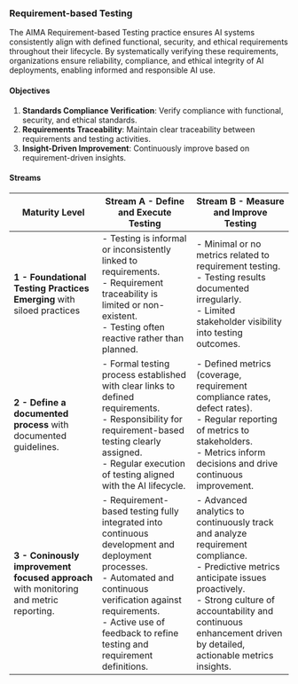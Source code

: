 ### Requirement-based Testing

The AIMA Requirement-based Testing practice ensures AI systems consistently align with defined functional, security, and ethical requirements throughout their lifecycle. By systematically verifying these requirements, organizations ensure reliability, compliance, and ethical integrity of AI deployments, enabling informed and responsible AI use.

#### Objectives

1. **Standards Compliance Verification**: Verify compliance with functional, security, and ethical standards.
2. **Requirements Traceability**: Maintain clear traceability between requirements and testing activities.
3. **Insight-Driven Improvement**: Continuously improve based on requirement-driven insights.


#### Streams
| Maturity Level | Stream A - Define and Execute Testing | Stream B - Measure and Improve Testing |
|----------------|--------------------------------------|---------------------------------------|
| **1 - Foundational Testing Practices Emerging** with siloed practices | - Testing is informal or inconsistently linked to requirements.<br>- Requirement traceability is limited or non-existent.<br>- Testing often reactive rather than planned. | - Minimal or no metrics related to requirement testing.<br>- Testing results documented irregularly.<br>- Limited stakeholder visibility into testing outcomes. |
| **2 - Define a documented process** with documented guidelines.| - Formal testing process established with clear links to defined requirements.<br>- Responsibility for requirement-based testing clearly assigned.<br>- Regular execution of testing aligned with the AI lifecycle. | - Defined metrics (coverage, requirement compliance rates, defect rates).<br>- Regular reporting of metrics to stakeholders.<br>- Metrics inform decisions and drive continuous improvement. |
| **3 - Coninously improvement focused approach**  with monitoring and metric reporting.| - Requirement-based testing fully integrated into continuous development and deployment processes.<br>- Automated and continuous verification against requirements.<br>- Active use of feedback to refine testing and requirement definitions. | - Advanced analytics to continuously track and analyze requirement compliance.<br>- Predictive metrics anticipate issues proactively.<br>- Strong culture of accountability and continuous enhancement driven by detailed, actionable metrics insights. |


